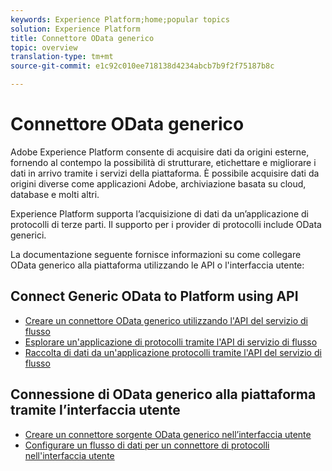 ```yaml
---
keywords: Experience Platform;home;popular topics
solution: Experience Platform
title: Connettore OData generico
topic: overview
translation-type: tm+mt
source-git-commit: e1c92c010ee718138d4234abcb7b9f2f75187b8c

---
```



# Connettore OData generico

Adobe Experience Platform consente di acquisire dati da origini esterne, fornendo al contempo la possibilità di strutturare, etichettare e migliorare i dati in arrivo tramite i servizi della piattaforma. È possibile acquisire dati da origini diverse come applicazioni Adobe, archiviazione basata su cloud, database e molti altri.

Experience Platform supporta l’acquisizione di dati da un’applicazione di protocolli di terze parti. Il supporto per i provider di protocolli include OData generici.

La documentazione seguente fornisce informazioni su come collegare OData generico alla piattaforma utilizzando le API o l&#39;interfaccia utente:

## Connect Generic OData to Platform using API

- [Creare un connettore OData generico utilizzando l&#39;API del servizio di flusso](../../tutorials/api/create/protocols/odata.md)
- [Esplorare un&#39;applicazione di protocolli tramite l&#39;API di servizio di flusso](../../tutorials/api/explore/protocols.md)
- [Raccolta di dati da un&#39;applicazione protocolli tramite l&#39;API del servizio di flusso](../../tutorials/api/collect/protocols.md)

## Connessione di OData generico alla piattaforma tramite l’interfaccia utente

- [Creare un connettore sorgente OData generico nell’interfaccia utente](../../tutorials/ui/create/protocols/odata.md)
- [Configurare un flusso di dati per un connettore di protocolli nell&#39;interfaccia utente](../../tutorials/ui/dataflow/protocols.md)